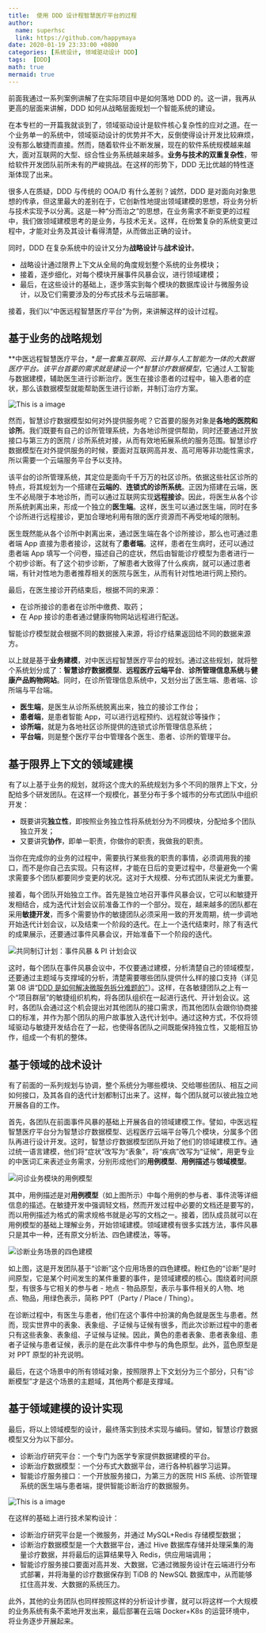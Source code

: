 ```yaml
---
title:  使用 DDD 设计程智慧医疗平台的过程
author:
  name: superhsc
  link: https://github.com/happymaya
date: 2020-01-19 23:33:00 +0800
categories: [系统设计, 领域驱动设计 DDD]
tags:  [DDD]
math: true
mermaid: true
---
```



前面我通过一系列案例讲解了在实际项目中是如何落地 DDD 的。这一讲，我再从更高的层面来讲解，DDD 如何从战略层面规划一个智能系统的建设。

在本专栏的一开篇我就谈到了，领域驱动设计是软件核心复杂性的应对之道。在一个业务单一的系统中，领域驱动设计的优势并不大，反倒使得设计开发比较麻烦，没有那么敏捷而直接。然而，随着软件业不断发展，现在的软件系统规模越来越大，面对互联网的大型、综合性业务系统越来越多。**业务与技术的双重复杂性**，带给软件开发团队前所未有的严峻挑战。在这样的形势下，DDD 无比优越的特性逐渐体现了出来。

很多人在质疑，DDD 与传统的 OOA/D 有什么差别？诚然，DDD 是对面向对象思想的传承，但这里最大的差别在于，它创新性地提出领域建模的思想，将业务分析与技术实现予以分离。这是一种“分而治之”的思想，在业务需求不断变更的过程中，我们做领域建模思考的是业务，与技术无关。这样，在纷繁复杂的系统变更过程中，才能对业务及其设计看得清楚，从而做出正确的设计。

同时，DDD 在复杂系统中的设计又分为**战略设计**与**战术设计**。

- 战略设计通过限界上下文从全局的角度规划整个系统的业务模块；
- 接着，逐步细化，对每个模块开展事件风暴会议，进行领域建模；
- 最后，在这些设计的基础上，逐步落实到每个模块的数据库设计与微服务设计，以及它们需要涉及的分布式技术与云端部署。

接着，我们以“中医远程智慧医疗平台”为例，来讲解这样的设计过程。

## 基于业务的战略规划

**中医远程智慧医疗平台，\**是一套集互联网、云计算与人工智能为一体的大数据医疗平台。该平台首要的需求就是建设一个\**智慧诊疗数据模型**，它通过人工智能与数据建模，辅助医生进行诊断治疗。医生在接诊患者的过程中，输入患者的症状，那么该数据模型就能帮助医生进行诊断，并制订治疗方案。

![This is a image](https://maxpixelton.github.io/images/assert/ddd/1901.png)

然而，智慧诊疗数据模型如何对外提供服务呢？它首要的服务对象是**各地的医院和诊所**。我们既要有自己的诊所管理系统，为各地诊所提供帮助，同时还要通过开放接口与第三方的医院 / 诊所系统对接，从而有效地拓展系统的服务范围。智慧诊疗数据模型在对外提供服务的时候，要面对互联网高并发、高可用等非功能性需求，所以需要一个云端服务平台予以支持。

该平台的诊所管理系统，其定位是面向千千万万的社区诊所。依据这些社区诊所的特点，将其规划为一个搭建在**云端的**、**连锁式的诊所系统**。正因为搭建在云端，医生不必局限于本地诊所，而可以通过互联网实现**远程接诊**。因此，将医生从各个诊所系统剥离出来，形成一个独立的**医生端**。这样，医生可以通过医生端，同时在多个诊所进行远程接诊，更加合理地利用有限的医疗资源而不再受地域的限制。

医生既然能从各个诊所中剥离出来，通过医生端在各个诊所接诊，那么也可通过患者端 App 直接为患者接诊，这就有了**患者端**。这样，患者在生病时，还可以通过患者端 App 填写一个问卷，描述自己的症状，然后由智能诊疗模型为患者进行一个初步诊断。有了这个初步诊断，了解患者大致得了什么疾病，就可以通过患者端，有针对性地为患者推荐相关的医院与医生，从而有针对性地进行网上预约。

最后，在医生接诊开药结束后，根据不同的来源：

- 在诊所接诊的患者在诊所中缴费、取药；
- 在 App 接诊的患者通过健康购物网站远程进行配送。

智能诊疗模型就会根据不同的数据接入来源，将诊疗结果返回给不同的数据来源方。

以上就是基于**业务建模**，对中医远程智慧医疗平台的规划。通过这些规划，就将整个系统划分成了：**智慧诊疗数据模型**、**远程医疗云端平台**、**诊所管理信息系统**与**健康产品购物网站**。同时，在诊所管理信息系统中，又划分出了医生端、患者端、诊所端与平台端。

- **医生端**，是医生从诊所系统脱离出来，独立的接诊工作台；
- **患者端**，是患者智能 App，可以进行远程预约、远程就诊等操作；
- **诊所端**，就是为各地社区诊所提供的连锁式诊所管理信息系统；
- **平台端**，则是整个医疗平台中管理各个医生、患者、诊所的管理平台。

## **基于限界上下文的领域建模**

有了以上基于业务的规划，就将这个庞大的系统规划为多个不同的限界上下文，分配给多个研发团队。在这样一个规模化，甚至分布于多个城市的分布式团队中组织开发：

- 既要讲究**独立性**，即按照业务独立性将系统划分为不同模块，分配给多个团队独立开发；
- 又要讲究**协作**，即单一职责，你做你的职责，我做我的职责。

当你在完成你的业务的过程中，需要执行某些我的职责的事情，必须调用我的接口，而不是你自己去实现。只有这样，才能在日后的变更过程中，尽量避免一个需求需要多个团队都要同步变更的状况。这对于大规模、分布式团队来说尤为重要。

接着，每个团队开始独立工作。首先是独立地召开事件风暴会议，它可以和敏捷开发相结合，成为迭代计划会议前准备工作的一个部分。现在，越来越多的团队都在采用**敏捷开发**，而多个需要协作的敏捷团队必须采用一致的开发周期，统一步调地开始迭代计划会议，以及结束一个阶段的迭代。在上一个迭代结束时，除了有迭代的成果展示，还要通过事件风暴会议，开始准备下一个阶段的迭代。

![共同制订计划：事件风暴 & PI 计划会议](https://maxpixelton.github.io/images/assert/ddd/1902.png)

这时，每个团队在事件风暴会议中，不仅要通过建模，分析清楚自己的领域模型，还要通过主题域与支撑域的分析，清楚需要哪些团队提供什么样的接口支持（详见第 08 讲“[DDD 是如何解决微服务拆分难题的”](https://kaiwu.lagou.com/course/courseInfo.htm?courseId=549#/detail/pc?id=5332)）。这样，在各敏捷团队之上有一个“项目群层”的敏捷组织机构，将各团队组织在一起进行迭代、开计划会议。这时，各团队会通过这个机会提出对其他团队的接口需求，而其他团队会跟你协商接口的标准，并作为那个团队的用户故事放入迭代计划中。通过这种方式，不仅将领域驱动与敏捷开发结合在了一起，也使得各团队之间既能保持独立性，又能相互协作，组成一个有机的整体。

## 基于领域的战术设计

有了前面的一系列规划与协调，整个系统分为哪些模块、交给哪些团队、相互之间如何接口，及其各自的迭代计划都制订出来了。这样，每个团队就可以彼此独立地开展各自的工作。

首先，各团队在前面事件风暴的基础上开展各自的领域建模工作。譬如，中医远程智慧医疗平台分为智慧诊疗数据模型、远程医疗云端平台等几个模块，分属多个团队再进行设计开发。这时，智慧诊疗数据模型团队开始了他们的领域建模工作。通过统一语言建模，他们将“症状”改写为“表象”，将“疾病”改写为“证候”，用更专业的中医词汇来表述业务需求，分别形成他们的**用例模型**、**用例描述**与**领域模型**。

![问诊业务模块的用例模型](https://maxpixelton.github.io/images/assert/ddd/1903.png)

其中，用例描述是对**用例模型**（如上图所示）中每个用例的参与者、事件流等详细信息的描述。在敏捷开发中强调轻文档，然而开发过程中必要的文档还是要写的，而以用例描述为格式的需求规格书就是必写的文档之一。接着，团队成员就可以在用例模型的基础上理解业务，开始领域建模。领域建模有很多实践方法，事件风暴只是其中一种，还有原文分析法、四色建模法，等等。

![诊断业务场景的四色建模](https://maxpixelton.github.io/images/assert/ddd/1904.png)

如上图，这是开发团队基于“诊断”这个应用场景的四色建模。粉红色的“诊断”是时间原型，它是某个时间发生的某件重要的事件，是领域建模的核心。围绕着时间原型，有很多与它相关的参与者 - 地点 - 物品原型，表示与事件相关的人物、地点、物品，用绿色表示，简称 PPT（Party / Place / Thing）。

在诊断过程中，有医生与患者，他们在这个事件中扮演的角色就是医生与患者。然而，现实世界中的表象、表象组、子证候与证候有很多，而此次诊断过程中的患者只有这些表象、表象组、子证候与证候。因此，黄色的患者表象、患者表象组、患者子证候与患者证候，表示的是在此次事件中参与的角色原型。此外，蓝色原型是对 PPT 原型的补充说明。

最后，在这个场景中的所有领域对象，按照限界上下文划分为三个部分，只有“诊断模型”才是这个场景的主题域，其他两个都是支撑域。

## 基于领域建模的设计实现

最后，将以上领域模型的设计，最终落实到技术实现与编码。譬如，智慧诊疗数据模型又分为以下部分。

- 诊断治疗研究平台：一个专门为医学专家提供数据建模的平台。
- 诊断治疗数据模型：一个分布式大数据平台，进行各种机器学习运算。
- 智能诊疗服务接口：一个开放服务接口，为第三方的医院 HIS 系统、诊所管理系统的医生端与患者端，提供智能诊断治疗的数据服务。

![This is a image](https://maxpixelton.github.io/images/assert/ddd/1905.png)

在这样的基础上进行技术架构设计：

- 诊断治疗研究平台是一个微服务，并通过 MySQL+Redis 存储模型数据；
- 诊断治疗数据模型是一个大数据平台，通过 Hive 数据库存储并处理采集的海量诊疗数据，并将最后的运算结果导入 Redis，供应用端调用；
- 智能诊疗服务接口要面对高并发、大数据，它通过微服务设计在云端进行分布式部署，并将海量的诊疗数据保存到 TiDB 的 NewSQL 数据库中，从而能够扛住高并发、大数据的系统压力。

此外，其他的业务团队也同样按照这样的分析设计步骤，就可以将这样一个大规模的业务系统有条不紊地开发出来，最后部署在云端 Docker+K8s 的运营环境中，将业务逐步开展起来。
